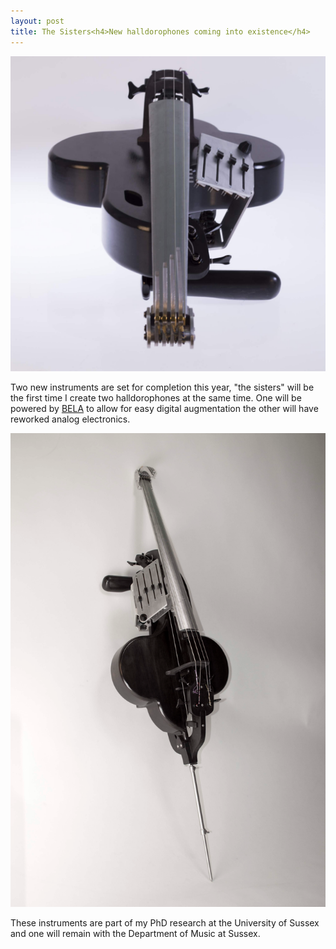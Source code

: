 ```yaml
---
layout: post
title: The Sisters<h4>New halldorophones coming into existence</h4>
---
```

![Soul sister](/public/img/2018-Square.jpg)

Two new instruments are set for completion this year, "the sisters" will be the first time I create two halldorophones at the same time. One will be powered by
[BELA](http://www.bela.io) to allow for easy digital augmentation the other will have reworked analog electronics.

![Vintage pinup beauty](/public/img/2018-Standing.png)

These instruments are part of my PhD research at the University of Sussex and one will remain with the Department of Music at Sussex.
